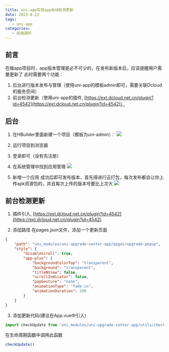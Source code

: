 ```yaml
---
title: uni-app实现app自动检测更新
date: 2023-8-23
tags:
   - uni-app
categories:
   - 前端进阶
---
```



## 前言
在做app项目时，app版本管理是必不可少的，在发布新版本后，应该提醒用户需要更新了
此时需要两个功能：
1. 后台进行版本发布与管理（使用uni-app的模板admin即可，需要关联Dcloud的服务空间）
2. 前台检测更新（使用uni-app的插件, [https://ext.dcloud.net.cn/plugin?id=4542](https://ext.dcloud.net.cn/plugin?id=4542)）


## 后台
1. 在HBuilder里面新建一个项目（模板为uni-admin）：
![](https://pic.imgdb.cn/item/664ddc58d9c307b7e9013025.png)

2. 运行项目到浏览器

3. 登录即可（没有先注册）

4. 在系统管理中找到应用管理
![](https://pic.imgdb.cn/item/664ddc59d9c307b7e901306f.png)

5. 新增一个应用
成功后即可发布版本，首先得进行云打包，每次发布都会让你上传apk资源包的，并且每次上传的版本号要比上次大
![](https://pic.imgdb.cn/item/664ddc59d9c307b7e90130cc.png)


## 前台检测更新
1. 插件引入, [https://ext.dcloud.net.cn/plugin?id=4542](https://ext.dcloud.net.cn/plugin?id=4542)

2. 添加路径
在pages.json文件，添加一个更新页面
```json
{
	"path": "uni_modules/uni-upgrade-center-app/pages/upgrade-popup",
	"style": {
		"disableScroll": true,
		"app-plus": {
			"backgroundColorTop": "transparent",
			"background": "transparent",
			"titleNView": false,
			"scrollIndicator": false,
			"popGesture": "none",
			"animationType": "fade-in",
			"animationDuration": 200
		}
	}
}

```

3. 添加更新代码(建议在App.vue中引入)
```js
import checkUpdate from 'uni_modules/uni-upgrade-center-app/utils/check-update.ts'
```
在生命周期函数中调用此函数
```js
checkUpdate()
```